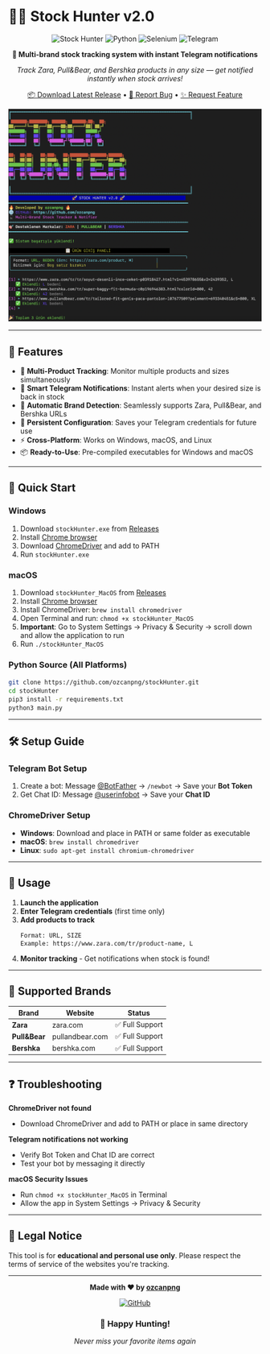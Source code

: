 # 🕵️‍♂️ Stock Hunter v2.0

<div align="center">

![Stock Hunter](https://img.shields.io/badge/Stock-Hunter-brightgreen?style=for-the-badge&logo=target)
![Python](https://img.shields.io/badge/Python-3.8+-blue?style=for-the-badge&logo=python)
![Selenium](https://img.shields.io/badge/Selenium-WebDriver-orange?style=for-the-badge&logo=selenium)
![Telegram](https://img.shields.io/badge/Telegram-Bot-blue?style=for-the-badge&logo=telegram)

**🎯 Multi-brand stock tracking system with instant Telegram notifications**

*Track Zara, Pull&Bear, and Bershka products in any size — get notified instantly when stock arrives!*

[📦 Download Latest Release](https://github.com/ozcanpng/Stock-Hunter/releases) • [🐛 Report Bug](https://github.com/ozcanpng/Stock-Hunter/issues) • [✨ Request Feature](https://github.com/ozcanpng/Stock-Hunter/issues)

</div>

![](https://github.com/ozcanpng/Stock-Hunter/blob/main/images/stockHunter.png)

---

## 🌟 Features

- 🔎 **Multi-Product Tracking**: Monitor multiple products and sizes simultaneously
- 🤖 **Smart Telegram Notifications**: Instant alerts when your desired size is back in stock
- 🧠 **Automatic Brand Detection**: Seamlessly supports Zara, Pull&Bear, and Bershka URLs
- 💾 **Persistent Configuration**: Saves your Telegram credentials for future use
- ⚡ **Cross-Platform**: Works on Windows, macOS, and Linux
- 📦 **Ready-to-Use**: Pre-compiled executables for Windows and macOS

---

## 🚀 Quick Start

### Windows
1. Download `stockHunter.exe` from [Releases](https://github.com/ozcanpng/Stock-Hunter/releases)
2. Install [Chrome browser](https://www.google.com/chrome/)
3. Download [ChromeDriver](https://chromedriver.chromium.org/) and add to PATH
4. Run `stockHunter.exe`

### macOS
1. Download `stockHunter_MacOS` from [Releases](https://github.com/ozcanpng/Stock-Hunter/releases)
2. Install [Chrome browser](https://www.google.com/chrome/)
3. Install ChromeDriver: `brew install chromedriver`
4. Open Terminal and run: `chmod +x stockHunter_MacOS`
5. **Important**: Go to System Settings → Privacy & Security → scroll down and allow the application to run
6. Run `./stockHunter_MacOS`

### Python Source (All Platforms)
```bash
git clone https://github.com/ozcanpng/stockHunter.git
cd stockHunter
pip3 install -r requirements.txt
python3 main.py
```

---

## 🛠️ Setup Guide

### Telegram Bot Setup
1. Create a bot: Message [@BotFather](https://t.me/BotFather) → `/newbot` → Save your **Bot Token**
2. Get Chat ID: Message [@userinfobot](https://t.me/userinfobot) → Save your **Chat ID**

### ChromeDriver Setup
- **Windows**: Download and place in PATH or same folder as executable
- **macOS**: `brew install chromedriver`
- **Linux**: `sudo apt-get install chromium-chromedriver`

---

## 📖 Usage

1. **Launch the application**
2. **Enter Telegram credentials** (first time only)
3. **Add products to track**
   ```
   Format: URL, SIZE
   Example: https://www.zara.com/tr/product-name, L
   ```
4. **Monitor tracking** - Get notifications when stock is found!

---

## 🎯 Supported Brands

| Brand | Website | Status |
|-------|---------|--------|
| **Zara** | zara.com | ✅ Full Support |
| **Pull&Bear** | pullandbear.com | ✅ Full Support |
| **Bershka** | bershka.com | ✅ Full Support |

---

## ❓ Troubleshooting

**ChromeDriver not found**
- Download ChromeDriver and add to PATH or place in same directory

**Telegram notifications not working**
- Verify Bot Token and Chat ID are correct
- Test your bot by messaging it directly

**macOS Security Issues**
- Run `chmod +x stockHunter_MacOS` in Terminal
- Allow the app in System Settings → Privacy & Security

---

## 📜 Legal Notice

This tool is for **educational and personal use only**. Please respect the terms of service of the websites you're tracking.

---

<div align="center">

**Made with ❤️ by [ozcanpng](https://github.com/ozcanpng)**

[![GitHub](https://img.shields.io/badge/GitHub-ozcanpng-black?style=for-the-badge&logo=github)](https://github.com/ozcanpng)

### 🎯 Happy Hunting! 
*Never miss your favorite items again*

</div>
